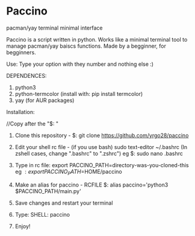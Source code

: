 # Paccino
pacman/yay terminal minimal interface

Paccino is a script written in python. Works like a minimal terminal tool to manage pacman/yay baiscs functions. Made by a begginner, for begginners.

Use: Type your option with they number and nothing else :)

DEPENDENCES:

1. python3
2. python-termcolor (install with: pip install termcolor)
3. yay (for AUR packages)

Installation:

//Copy after the "$: "

1. Clone this repository - $: git clone https://github.com/yrgo28/paccino

2. Edit your shell rc file - (if you use bash) sudo text-editor ~/.bashrc (In zshell cases, change ".bashrc" to ".zshrc") eg $: sudo nano .bashrc

3. Type in rc file: export PACCINO_PATH=directory-was-you-cloned-this eg $: export PACCINO_PATH=$HOME/paccino

4. Make an alias for paccino - RCFILE $: alias paccino='python3 $PACCINO_PATH/main.py'

5. Save changes and restart your terminal

6. Type: SHELL: paccino

7. Enjoy!
